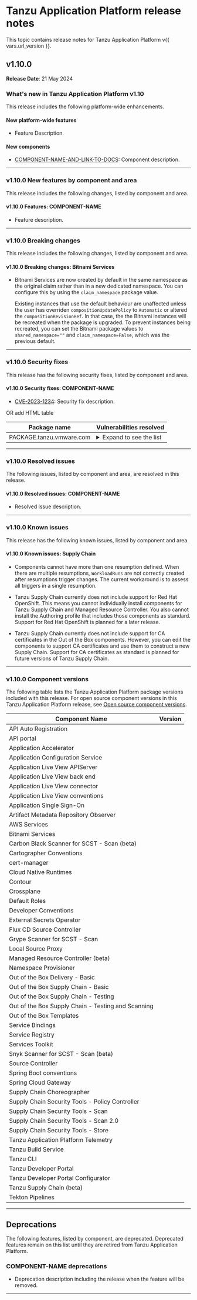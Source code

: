 # Tanzu Application Platform release notes

This topic contains release notes for Tanzu Application Platform v{{ vars.url_version }}.

## <a id='1-10-0'></a> v1.10.0

**Release Date**: 21 May 2024

### <a id='1-10-0-whats-new'></a> What's new in Tanzu Application Platform v1.10

This release includes the following platform-wide enhancements.

#### <a id='1-10-0-new-platform-features'></a> New platform-wide features

- Feature Description.

#### <a id='1-10-0-new-components'></a> New components

- [COMPONENT-NAME-AND-LINK-TO-DOCS](): Component description.

---

### <a id='1-10-0-new-features'></a> v1.10.0 New features by component and area

This release includes the following changes, listed by component and area.

#### <a id='1-10-0-COMPONENT-NAME'></a> v1.10.0 Features: COMPONENT-NAME

- Feature description.

---

### <a id='1-10-0-breaking-changes'></a> v1.10.0 Breaking changes

This release includes the following changes, listed by component and area.

#### <a id='bitnami-services-bc'></a> v1.10.0 Breaking changes: Bitnami Services

- Bitnami Services are now created by default in the same namespace as the original claim rather
  than in a new dedicated namespace. You can configure this by using the `claim_namespace` package value.

  Existing instances that use the default behaviour are unaffected unless the user has overriden
  `compositionUpdatePolicy` to `Automatic` or altered the `compositionRevisionRef`.
  In that case, the the Bitnami instances will be recreated when the package is upgraded.
  To prevent instances being recreated, you can set the Bitnami package values to `shared_namespace=""`
  and `claim_namespace=False`, which was the previous default.

---

### <a id='1-10-0-security-fixes'></a> v1.10.0 Security fixes

This release has the following security fixes, listed by component and area.

#### <a id='1-10-0-COMPONENT-NAME-fixes'></a> v1.10.0 Security fixes: COMPONENT-NAME

- [CVE-2023-1234](https://nvd.nist.gov/vuln/detail/CVE-2023-1234): Security fix description.

OR add HTML table

<table>
<thead>
<tr>
<th>Package name</th>
<th>Vulnerabilities resolved</th>
</tr>
</thead>
<tbody>
<tr>
<td>PACKAGE.tanzu.vmware.com</td>
<td><details><summary>Expand to see the list</summary><ul>
<li><a href="https://github.com/advisories/GHSA-xxxx-xxxx-xxxx">GHSA-xxxx-xxxx-xxxx</a></li>
<li><a href="https://nvd.nist.gov/vuln/detail/CVE-2023-12345">CVE-2023-12345</a></li>
</ul></details></td>
</tr>
</tbody>
</table>

---

### <a id='1-10-0-resolved-issues'></a> v1.10.0 Resolved issues

The following issues, listed by component and area, are resolved in this release.

#### <a id='1-10-0-COMPONENT-NAME-ri'></a> v1.10.0 Resolved issues: COMPONENT-NAME

- Resolved issue description.

---

### <a id='1-10-0-known-issues'></a> v1.10.0 Known issues

This release has the following known issues, listed by component and area.

#### <a id='1-10-0-supply-chain-ki'></a> v1.10.0 Known issues: Supply Chain

- Components cannot have more than one resumption defined. When there are multiple resumptions,
  `WorkloadRuns` are not correctly created after resumptions trigger changes. The current workaround
  is to assess all triggers in a single resumption.

- Tanzu Supply Chain currently does not include support for Red Hat OpenShift. This means
  you cannot individually install components for Tanzu Supply Chain and Managed Resource Controller.
  You also cannot install the Authoring profile that includes those components as standard. Support
  for Red Hat OpenShift is planned for a later release.

- Tanzu Supply Chain currently does not include support for CA certificates in
  the Out of the Box components. However, you can edit the components to support CA certificates and
  use them to construct a new Supply Chain. Support for CA certificates as standard is planned for
  future versions of Tanzu Supply Chain.

---

### <a id='1-10-0-components'></a> v1.10.0 Component versions

The following table lists the Tanzu Application Platform package versions included with this release.
For open source component versions in this Tanzu Application Platform release, see
[Open source component versions](oss-component-versions.hbs.md).

| Component Name                                     | Version |
| -------------------------------------------------- | ------- |
| API Auto Registration                              |         |
| API portal                                         |         |
| Application Accelerator                            |         |
| Application Configuration Service                  |         |
| Application Live View APIServer                    |         |
| Application Live View back end                     |         |
| Application Live View connector                    |         |
| Application Live View conventions                  |         |
| Application Single Sign-On                         |         |
| Artifact Metadata Repository Observer              |         |
| AWS Services                                       |         |
| Bitnami Services                                   |         |
| Carbon Black Scanner for SCST - Scan (beta)        |         |
| Cartographer Conventions                           |         |
| cert-manager                                       |         |
| Cloud Native Runtimes                              |         |
| Contour                                            |         |
| Crossplane                                         |         |
| Default Roles                                      |         |
| Developer Conventions                              |         |
| External Secrets Operator                          |         |
| Flux CD Source Controller                          |         |
| Grype Scanner for SCST - Scan                      |         |
| Local Source Proxy                                 |         |
| Managed Resource Controller (beta)                 |         |
| Namespace Provisioner                              |         |
| Out of the Box Delivery - Basic                    |         |
| Out of the Box Supply Chain - Basic                |         |
| Out of the Box Supply Chain - Testing              |         |
| Out of the Box Supply Chain - Testing and Scanning |         |
| Out of the Box Templates                           |         |
| Service Bindings                                   |         |
| Service Registry                                   |         |
| Services Toolkit                                   |         |
| Snyk Scanner for SCST - Scan (beta)                |         |
| Source Controller                                  |         |
| Spring Boot conventions                            |         |
| Spring Cloud Gateway                               |         |
| Supply Chain Choreographer                         |         |
| Supply Chain Security Tools - Policy Controller    |         |
| Supply Chain Security Tools - Scan                 |         |
| Supply Chain Security Tools - Scan 2.0             |         |
| Supply Chain Security Tools - Store                |         |
| Tanzu Application Platform Telemetry               |         |
| Tanzu Build Service                                |         |
| Tanzu CLI                                          |         |
| Tanzu Developer Portal                             |         |
| Tanzu Developer Portal Configurator                |         |
| Tanzu Supply Chain (beta)                          |         |
| Tekton Pipelines                                   |         |

---

## <a id='deprecations'></a> Deprecations

The following features, listed by component, are deprecated.
Deprecated features remain on this list until they are retired from Tanzu Application Platform.

### <a id='COMPONENT-NAME-deprecations'></a> COMPONENT-NAME deprecations

- Deprecation description including the release when the feature will be removed.

---
